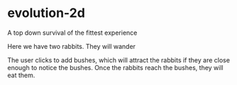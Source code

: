 # evolution-2d
A top down survival of the fittest experience

Here we have two rabbits. They will wander

The user clicks to add bushes, which will attract the rabbits if they are close enough to notice the bushes. 
Once the rabbits reach the bushes, they will eat them. 
